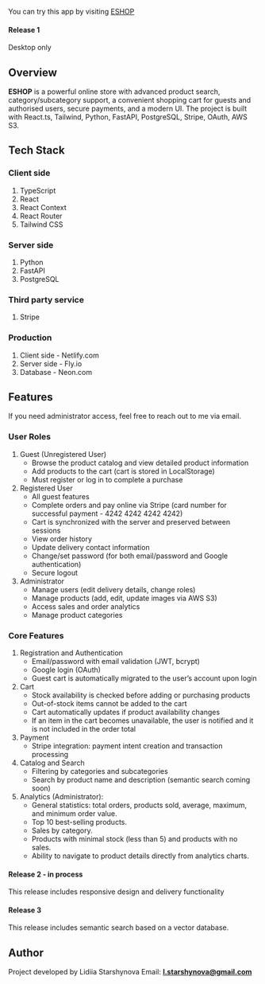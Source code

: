 You can try this app by visiting [ESHOP](https://eshop-star.netlify.app/)

#### Release 1
Desktop only

## Overview

**ESHOP** is a powerful online store with advanced product search, category/subcategory support, a convenient shopping cart for guests and authorised users, secure payments, and a modern UI.
The project is built with React.ts, Tailwind, Python, FastAPI, PostgreSQL, Stripe, OAuth, AWS S3.


## Tech Stack

### Client side

1. TypeScript
2. React
4. React Context
5. React Router
6. Tailwind CSS

### Server side

1. Python
2. FastAPI
3. PostgreSQL

### Third party service
1. Stripe

### Production
1. Client side - Netlify.com
2. Server side - Fly.io
3. Database - Neon.com


## Features
If you need administrator access, feel free to reach out to me via email.

### User Roles

1. Guest (Unregistered User)
   - Browse the product catalog and view detailed product information
   - Add products to the cart (cart is stored in LocalStorage)
   - Must register or log in to complete a purchase
2. Registered User
   - All guest features
   - Complete orders and pay online via Stripe (card number for successful payment - 4242 4242 4242 4242)
   - Cart is synchronized with the server and preserved between sessions
   - View order history
   - Update delivery contact information
   - Change/set password (for both email/password and Google authentication)
   - Secure logout
3. Administrator
   - Manage users (edit delivery details, change roles)
   - Manage products (add, edit, update images via AWS S3)
   - Access sales and order analytics
   - Manage product categories

### Core Features

1. Registration and Authentication
   - Email/password with email validation (JWT, bcrypt)
   - Google login (OAuth)
   - Guest cart is automatically migrated to the user’s account upon login
2. Cart
   - Stock availability is checked before adding or purchasing products
   - Out-of-stock items cannot be added to the cart
   - Cart automatically updates if product availability changes
   - If an item in the cart becomes unavailable, the user is notified and it is not included in the order total
3. Payment
   - Stripe integration: payment intent creation and transaction processing
4. Catalog and Search
   - Filtering by categories and subcategories
   - Search by product name and description (semantic search coming soon)
5. Analytics (Administrator):
   - General statistics: total orders, products sold, average, maximum, and minimum order value.
   - Top 10 best-selling products.
   - Sales by category.
   - Products with minimal stock (less than 5) and products with no sales.
   - Ability to navigate to product details directly from analytics charts.


#### Release 2 - in process
This release includes responsive design and delivery functionality

#### Release 3
This release includes semantic search based on a vector database.

## Author
Project developed by Lidiia Starshynova
Email: **l.starshynova@gmail.com** 
